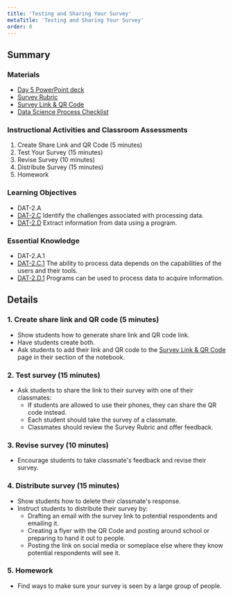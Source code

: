 ```yaml
---
title: 'Testing and Sharing Your Survey'
metaTitle: 'Testing and Sharing Your Survey'
order: 0
---
```


## Summary

### Materials

* [Day 5 PowerPoint deck](https://1drv.ms/p/s!AqsgsTyHBmRBj20JuYO0mPI6jw1j?e=4fPtct)
* <a href="/unit-6/day-3/survey-rubric">Survey Rubric</a>
* <a href="/unit-6/day-5/survey-link-qr-code">Survey Link & QR Code</a>
* <a href="/unit-6/day-2/data-science-process">Data Science Process Checklist</a>

### Instructional Activities and Classroom Assessments

1. Create Share Link and QR Code (5 minutes)
2. Test Your Survey (15 minutes)
3. Revise Survey (10 minutes)
4. Distribute Survey (15 minutes)
5. Homework

### Learning Objectives 

* DAT-2.A
* [DAT-2.C](https://apcentral.collegeboard.org/pdf/ap-computer-science-principles-course-and-exam-description.pdf#page=59) Identify the challenges associated with processing data.
* [DAT-2.D](https://apcentral.collegeboard.org/pdf/ap-computer-science-principles-course-and-exam-description.pdf#page=61) Extract information from data using a program.

### Essential Knowledge

* DAT-2.A.1
* [DAT-2.C.1](https://apcentral.collegeboard.org/pdf/ap-computer-science-principles-course-and-exam-description.pdf#page=59) The ability to process data depends on the capabilities of the users and their tools.
* [DAT-2.D.1](https://apcentral.collegeboard.org/pdf/ap-computer-science-principles-course-and-exam-description.pdf#page=61) Programs can be used to process data to acquire information.

## Details

### 1. Create share link and QR code (5 minutes) 

* Show students how to generate share link and QR code link.
* Have students create both.
* Ask students to add their link and QR code to the <a href="/unit-6/day-5/survey-link-qr-code">Survey Link & QR Code</a> page in their section of the notebook.

### 2. Test survey (15 minutes) 

* Ask students to share the link to their survey with one of their classmates:
    * If students are allowed to use their phones, they can share the QR code instead.
    * Each student should take the survey of a classmate.
    * Classmates should review the Survey Rubric and offer feedback.

### 3. Revise survey (10 minutes)

* Encourage students to take classmate's feedback and revise their survey.

### 4. Distribute survey (15 minutes) 

* Show students how to delete their classmate's response.
* Instruct students to distribute their survey by:
    * Drafting an email with the survey link to potential respondents and emailing it.
    * Creating a flyer with the QR Code and posting around school or preparing to hand it out to people.
    * Posting the link on social media or someplace else where they know potential respondents will see it.

### 5. Homework

* Find ways to make sure your survey is seen by a large group of people.